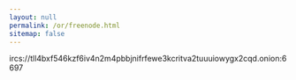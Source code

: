```yaml
---
layout: null
permalink: /or/freenode.html
sitemap: false
---
```


ircs://tll4bxf546kzf6iv4n2m4pbbjnifrfewe3kcritva2tuuuiowygx2cqd.onion:6697
